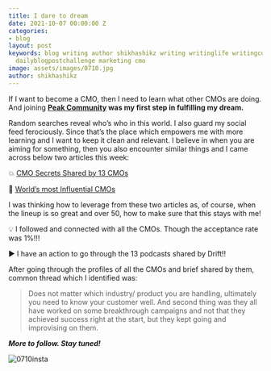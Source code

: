 ```yaml
---
title: I dare to dream
date: 2021-10-07 00:00:00 Z
categories:
- blog
layout: post
keywords: blog writing author shikhashikz writing writinglife writingcommunity dailyblogpost
  dailyblogpostchallenge marketing cmo
image: assets/images/0710.jpg
author: shikhashikz
---
```


If I want to become a CMO, then I need to learn what other CMOs are doing. And joining **[Peak Community](https://www.peak.community/) was my first step in fulfilling my dream.**

Random searches reveal who’s who in this world. I also guard my social feed ferociously. Since that’s the place which empowers me with more learning and I want to keep it clean and relevant. I believe in when you are aiming for something, then you also encounter similar things and I came across below two articles this week:

💥 [CMO Secrets Shared by 13 CMOs](https://www.drift.com/insider/learn/books-reports/cmo-secrets/)

💯 [World’s most Influential CMOs](https://www.forbes.com/sites/martyswant/2021/09/29/worlds-most-influential-cmos-2021/?sh=5449f8ac4b55)

I was thinking how to leverage from these two articles as, of course, when the lineup is so great and over 50, how to make sure that this stays with me!

💡 I followed and connected with all the CMOs. Though the acceptance rate was 1%!!!

▶️ I have an action to go through the 13 podcasts shared by Drift!!

After going through the profiles of all the CMOs and brief shared by them, common thread which I identified was: 

>Does not matter which industry/ product you are handling, ultimately you need to know your customer well. And second thing was they all have worked on some breakthrough campaigns and not that they achieved success right at the start, but they kept going and improvising on them.
>

***More to follow. Stay tuned!***


![0710insta](https://user-images.githubusercontent.com/21696121/136384605-84311c4b-6ab5-4238-b76f-d4cef469d5f7.jpg)

